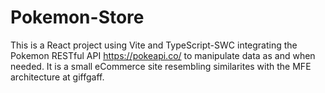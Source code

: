 # Pokemon-Store
 This is a React project using Vite and TypeScript-SWC integrating the Pokemon RESTful API https://pokeapi.co/ to manipulate data as and when needed. It is a small eCommerce site resembling similarites with the MFE architecture at giffgaff.
